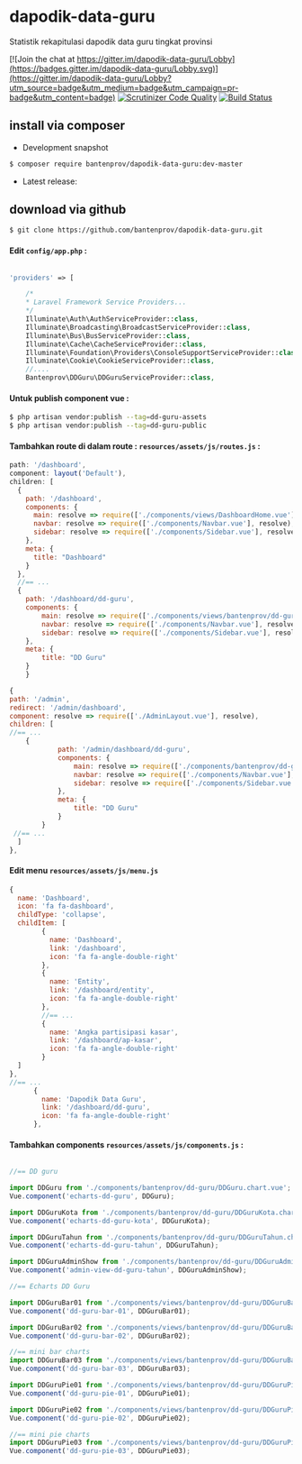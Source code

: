 # dapodik-data-guru
Statistik rekapitulasi dapodik data guru tingkat provinsi

[![Join the chat at https://gitter.im/dapodik-data-guru/Lobby](https://badges.gitter.im/dapodik-data-guru/Lobby.svg)](https://gitter.im/dapodik-data-guru/Lobby?utm_source=badge&utm_medium=badge&utm_campaign=pr-badge&utm_content=badge)
[![Scrutinizer Code Quality](https://scrutinizer-ci.com/g/bantenprov/dapodik-data-guru/badges/quality-score.png?b=master)](https://scrutinizer-ci.com/g/bantenprov/dapodik-data-guru/?branch=master)
[![Build Status](https://scrutinizer-ci.com/g/bantenprov/dapodik-data-guru/badges/build.png?b=master)](https://scrutinizer-ci.com/g/bantenprov/dapodik-data-guru/build-status/master)
 

## install via composer

- Development snapshot
```bash
$ composer require bantenprov/dapodik-data-guru:dev-master
```
- Latest release:

## download via github
```bash
$ git clone https://github.com/bantenprov/dapodik-data-guru.git
```
#### Edit `config/app.php` :
```php

'providers' => [

    /*
    * Laravel Framework Service Providers...
    */
    Illuminate\Auth\AuthServiceProvider::class,
    Illuminate\Broadcasting\BroadcastServiceProvider::class,
    Illuminate\Bus\BusServiceProvider::class,
    Illuminate\Cache\CacheServiceProvider::class,
    Illuminate\Foundation\Providers\ConsoleSupportServiceProvider::class,
    Illuminate\Cookie\CookieServiceProvider::class,
    //....
    Bantenprov\DDGuru\DDGuruServiceProvider::class,

```

#### Untuk publish component vue :

```bash
$ php artisan vendor:publish --tag=dd-guru-assets
$ php artisan vendor:publish --tag=dd-guru-public
```
#### Tambahkan route di dalam route : `resources/assets/js/routes.js` :

```javascript
path: '/dashboard',
component: layout('Default'),
children: [
  {
    path: '/dashboard',
    components: {
      main: resolve => require(['./components/views/DashboardHome.vue'], resolve),
      navbar: resolve => require(['./components/Navbar.vue'], resolve),
      sidebar: resolve => require(['./components/Sidebar.vue'], resolve)
    },
    meta: {
      title: "Dashboard"
    }
  },
  //== ...
  {
    path: '/dashboard/dd-guru',
    components: {
        main: resolve => require(['./components/views/bantenprov/dd-guru/DashboardDDGuru.vue'], resolve),
        navbar: resolve => require(['./components/Navbar.vue'], resolve),
        sidebar: resolve => require(['./components/Sidebar.vue'], resolve)
    },
    meta: {
        title: "DD Guru"
    }
	}
```

```javascript
{
path: '/admin',
redirect: '/admin/dashboard',
component: resolve => require(['./AdminLayout.vue'], resolve),
children: [
//== ...
    {
			path: '/admin/dashboard/dd-guru',
			components: {
				main: resolve => require(['./components/bantenprov/dd-guru/DDGuruAdmin.show.vue'], resolve),
				navbar: resolve => require(['./components/Navbar.vue'], resolve),
				sidebar: resolve => require(['./components/Sidebar.vue'], resolve)
			},
			meta: {
				title: "DD Guru"
			}
		}
 //== ...   
  ]
},

```
#### Edit menu `resources/assets/js/menu.js`

```javascript
{
  name: 'Dashboard',
  icon: 'fa fa-dashboard',
  childType: 'collapse',
  childItem: [
        {
          name: 'Dashboard',
          link: '/dashboard',
          icon: 'fa fa-angle-double-right'
        },
        {
          name: 'Entity',
          link: '/dashboard/entity',
          icon: 'fa fa-angle-double-right'
        },
        //== ...
        {
          name: 'Angka partisipasi kasar',
          link: '/dashboard/ap-kasar',
          icon: 'fa fa-angle-double-right'
        }
  ]
},
//== ...        
      {
        name: 'Dapodik Data Guru',
        link: '/dashboard/dd-guru',
        icon: 'fa fa-angle-double-right'
      },
```

#### Tambahkan components `resources/assets/js/components.js` :

```javascript

//== DD guru

import DDGuru from './components/bantenprov/dd-guru/DDGuru.chart.vue';
Vue.component('echarts-dd-guru', DDGuru);

import DDGuruKota from './components/bantenprov/dd-guru/DDGuruKota.chart.vue';
Vue.component('echarts-dd-guru-kota', DDGuruKota);

import DDGuruTahun from './components/bantenprov/dd-guru/DDGuruTahun.chart.vue';
Vue.component('echarts-dd-guru-tahun', DDGuruTahun);

import DDGuruAdminShow from './components/bantenprov/dd-guru/DDGuruAdmin.show.vue';
Vue.component('admin-view-dd-guru-tahun', DDGuruAdminShow);

//== Echarts DD Guru

import DDGuruBar01 from './components/views/bantenprov/dd-guru/DDGuruBar01.vue';
Vue.component('dd-guru-bar-01', DDGuruBar01);

import DDGuruBar02 from './components/views/bantenprov/dd-guru/DDGuruBar02.vue';
Vue.component('dd-guru-bar-02', DDGuruBar02);

//== mini bar charts
import DDGuruBar03 from './components/views/bantenprov/dd-guru/DDGuruBar03.vue';
Vue.component('dd-guru-bar-03', DDGuruBar03);

import DDGuruPie01 from './components/views/bantenprov/dd-guru/DDGuruPie01.vue';
Vue.component('dd-guru-pie-01', DDGuruPie01);

import DDGuruPie02 from './components/views/bantenprov/dd-guru/DDGuruPie02.vue';
Vue.component('dd-guru-pie-02', DDGuruPie02);

//== mini pie charts
import DDGuruPie03 from './components/views/bantenprov/dd-guru/DDGuruPie03.vue';
Vue.component('dd-guru-pie-03', DDGuruPie03);
```



